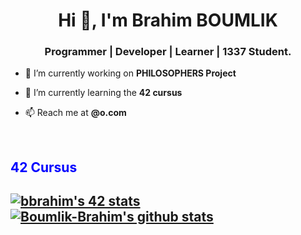 <h1 align="center">Hi 👋, I'm Brahim BOUMLIK</h1>
<h3 align="center">Programmer | Developer | Learner | 1337 Student.</h3>

- 🔭 I’m currently working on **PHILOSOPHERS Project**

- 🌱 I’m currently learning the **42 cursus**

- 📫 Reach me at **@o.com**

<br>
<h2 style="color: blue" > 42 Cursus <h2>
<a href="https://github.com/oakoudad/badge42"><img src="https://badge.mediaplus.ma/binary/bbrahim" alt="bbrahim's 42 stats" /></a>
  
<a href="https://github.com/Boumlik-Brahim">
</a>
<br>
<a href="https://github.com/Boumlik-Brahim">
 <img align="center" src="https://github-readme-stats.vercel.app/api?username=Boumlik-Brahim&show_icons=true&theme=dark&line_height=40" alt="Boumlik-Brahim's github stats"/>
</a>


